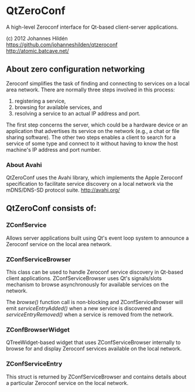 # QtZeroConf

A high-level Zeroconf interface for Qt-based client-server applications. 

(c) 2012 Johannes Hild&eacute;n   
https://github.com/johanneshilden/qtzeroconf  
http://atomic.batcave.net/

## About zero configuration networking

Zeroconf simplifies the task of finding and connecting to services on a local area network. There are normally three steps involved in this process:

1. registering a service,
2. browsing for available services, and
3. resolving a service to an actual IP address and port.

The first step concerns the server, which could be a hardware device or an application that advertises its service on the network (e.g., a chat or file sharing software). The other two steps enables a client to search for a service of some type and connect to it without having to know the host machine's IP address and port number.

### About Avahi

QtZeroConf uses the Avahi library, which implements the Apple Zeroconf specification to facilitate service discovery on a local network via the mDNS/DNS-SD protocol suite. http://avahi.org/

## QtZeroConf consists of:

### ZConfService

Allows server applications built using Qt's event loop system to announce a Zeroconf service on the local area network.

### ZConfServiceBrowser

This class can be used to handle Zeroconf service discovery in Qt-based client applications. ZConfServiceBrowser uses Qt's signals/slots mechanism to browse asynchronously for available services on the network.

The *browse()* function call is non-blocking and ZConfServiceBrowser will emit *serviceEntryAdded()* when a new service is discovered and *serviceEntryRemoved()* when a service is removed from the network.

### ZConfBrowserWidget

QTreeWidget-based widget that uses ZConfServiceBrowser internally to browse for and display Zeroconf services available on the local network.

### ZConfServiceEntry

This struct is returned by ZConfServiceBrowser and contains details about a particular Zeroconf service on the local network.

